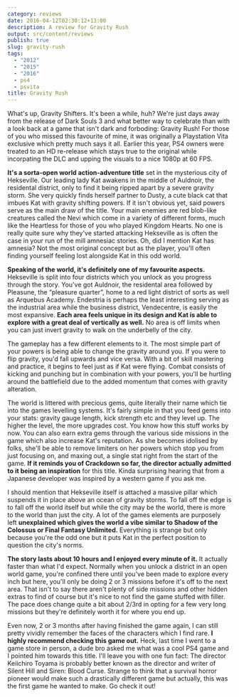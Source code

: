 ```yaml
---
category: reviews
date: 2016-04-12T02:30:12+13:00
description: A review for Gravity Rush
output: src/content/reviews
publish: true
slug: gravity-rush
tags:
  - "2012"
  - "2015"
  - "2016"
  - ps4
  - psvita
title: Gravity Rush
---
```

What's up, Gravity Shifters. It's been a while, huh? We're just days away from the release of Dark Souls 3 and what better way to celebrate than with a look back at a game that isn't dark and forboding: Gravity Rush! For those of you who missed this favourite of mine, it was originally a Playstation Vita exclusive which pretty much says it all. Earlier this year, PS4 owners were treated to an HD re-release which stays true to the original while incorpating the DLC and upping the visuals to a nice 1080p at 60 FPS.

**It's a sorta-open world action-adventure title** set in the mysterious city of Hekseville. Our leading lady Kat awakens in the middle of Auldnoir, the residental district, only to find it being ripped apart by a severe gravity storm. She very quickly finds herself partner to Dusty, a cute black cat that imbues Kat with gravity shifting powers. If it isn't obvious yet, said powers serve as the main draw of the title. Your main enemies are red blob-like creatures called the Nevi which come in a variety of different forms, much like the Heartless for those of you who played Kingdom Hearts. No one is really quite sure why they've started attacking Hekseville as is often the case in your run of the mill amnesiac stories. Oh, did I mention Kat has amnesia? Not the most original concept but as the player, you'll often finding yourself feeling lost alongside Kat in this odd world.

**Speaking of the world, it's definitely one of my favourite aspects.** Hekseville is split into four districts which you unlock as you progress through the story. You've got Auldnoir, the residental area followed by Pleasune, the “pleasure quarter”, home to a red light district of sorts as well as Arquebus Academy. Endestria is perhaps the least interesting serving as the industrial area while the business district, Vendecentre, is easily the most expansive. **Each area feels unique in its design and Kat is able to explore with a great deal of vertically as well.** No area is off limits when you can just invert gravity to walk on the underbelly of the city.

The gameplay has a few different elements to it. The most simple part of your powers is being able to change the gravity around you. If you were to flip gravity, you'd fall upwards and vice versa. With a bit of skill mastering and practice, it begins to feel just as if Kat were flying. Combat consists of kicking and punching but in combination with your powers, you'll be hurtling around the battlefield due to the added momentum that comes with gravity alteration.

The world is littered with precious gems, quite literally their name which tie into the games levelling systems. It's fairly simple in that you feed gems into your stats: gravity gauge length, kick strength etc and they level up. The higher the level, the more upgrades cost. You know how this stuff works by now. You can also earn extra gems through the various side missions in the game which also increase Kat's reputation. As she becomes idolised by folks, she'll be able to remove limiters on her powers which stop you from just focusing on, and maxing out, a single stat right from the start of the game. **If it reminds you of Crackdown so far, the director actually admitted to it being an inspiration** for this title. Kinda surprising hearing that from a Japanese developer was inspired by a western game if you ask me.

I should mention that Hekseville itself is attached a massive pillar which suspends it in place above an ocean of gravity storms. To fall off the edge is to fall off the world itself but while the city may be the world, there is more to the world than just the city. A lot of the games elements are purposely left **unexplained which gives the world a vibe similar to Shadow of the Colossus or Final Fantasy Unlimited.** Everything is strange but only because you're the odd one but it puts Kat in the perfect position to question the city's norms.

**The story lasts about 10 hours and I enjoyed every minute of it.** It actually faster than what I'd expect. Normally when you unlock a district in an open world game, you're confined there until you've been made to explore every inch but here, you'll only be doing 2 or 3 missions before it's off to the next area. That isn't to say there aren't plenty of side missions and other hidden extras to find of course but it's nice to not find the game stuffed with filler. The pace does change quite a bit about 2/3rd in opting for a few very long missions but they're definitely worth it for where you end up.

Even now, 2 or 3 months after having finished the game again, I can still pretty vividly remember the faces of the characters which I find rare. **I highly recommend checking this game out.** Heck, last time I went to a game store in person, a dude bro asked me what was a cool PS4 game and I pointed him towards this title. I'll leave you with one fun fact: The director Keiichiro Toyama is probably better known as the director and writer of Silent Hill and Siren: Blood Curse. Strange to think that a survival horror pioneer would make such a drastically different game but actually, this was the first game he wanted to make. Go check it out!
